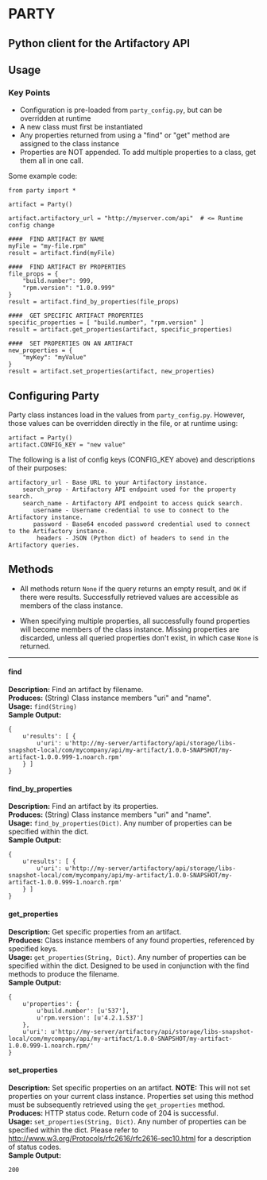 PARTY
=====
Python client for the Artifactory API
----
## Usage

### Key Points
* Configuration is pre-loaded from ```party_config.py```, but can be overridden at runtime
* A new class must first be instantiated
* Any properties returned from using a "find" or "get" method are assigned to the class instance
* Properties are NOT appended. To add multiple properties to a class, get them all in one call.

Some example code:

    from party import *

    artifact = Party()

    artifact.artifactory_url = "http://myserver.com/api"  # <= Runtime config change

    ####  FIND ARTIFACT BY NAME
    myFile = "my-file.rpm"
    result = artifact.find(myFile)

    ####  FIND ARTIFACT BY PROPERTIES
    file_props = {
        "build.number": 999,
        "rpm.version": "1.0.0.999"
    }
    result = artifact.find_by_properties(file_props)

    ####  GET SPECIFIC ARTIFACT PROPERTIES
    specific_properties = [ "build.number", "rpm.version" ]
    result = artifact.get_properties(artifact, specific_properties)    

    ####  SET PROPERTIES ON AN ARTIFACT
    new_properties = {
        "myKey": "myValue"
    }
    result = artifact.set_properties(artifact, new_properties)

## Configuring Party

Party class instances load in the values from ```party_config.py```. However, those values can be overridden directly in the file, or at runtime using:

    artifact = Party()
    artifact.CONFIG_KEY = "new value"

The following is a list of config keys (CONFIG_KEY above) and descriptions of their purposes:
    
    artifactory_url - Base URL to your Artifactory instance.
        search_prop - Artifactory API endpoint used for the property search.
        search_name - Artifactory API endpoint to access quick search.
           username - Username credential to use to connect to the Artifactory instance.
           password - Base64 encoded password credential used to connect to the Artifactory instance.
            headers - JSON (Python dict) of headers to send in the Artifactory queries. 

## Methods

* All methods return ```None``` if the query returns an empty result, and ``OK`` if there were results. Successfully retrieved values are accessible as members of the class instance. 

* When specifying multiple properties, all successfully found properties will become members of the class instance. Missing properties are discarded, unless all queried properties don't exist, in which case ```None``` is returned.

----

#### find
**Description:** Find an artifact by filename.<br/>
**Produces:** (String) Class instance members "uri" and "name".<br/>
**Usage:** ```find(String)```<br/>
**Sample Output:**<br/>
    
    {
        u'results': [ {
            u'uri': u'http://my-server/artifactory/api/storage/libs-snapshot-local/com/mycompany/api/my-artifact/1.0.0-SNAPSHOT/my-artifact-1.0.0.999-1.noarch.rpm'
        } ]
    }

#### find_by_properties
**Description:** Find an artifact by its properties.<br/>
**Produces:** (String) Class instance members "uri" and "name".<br/>
**Usage:** ```find_by_properties(Dict)```. Any number of properties can be specified within the dict.<br/>
**Sample Output:**

    {
        u'results': [ {
            u'uri': u'http://my-server/artifactory/api/storage/libs-snapshot-local/com/mycompany/api/my-artifact/1.0.0-SNAPSHOT/my-artifact-1.0.0.999-1.noarch.rpm'
        } ]
    }

#### get_properties
**Description:** Get specific properties from an artifact. <br/>
**Produces:** Class instance members of any found properties, referenced by specified keys.<br/>
**Usage:** ```get_properties(String, Dict)```. Any number of properties can be specified within the dict. Designed to be used in conjunction with the find methods to produce the filename.<br/>
**Sample Output:**

    {
        u'properties': { 
            u'build.number': [u'537'], 
            u'rpm.version': [u'4.2.1.537']
        }, 
        u'uri': u'http://my-server/artifactory/api/storage/libs-snapshot-local/com/mycompany/api/my-artifact/1.0.0-SNAPSHOT/my-artifact-1.0.0.999-1.noarch.rpm/'
    }

#### set_properties
**Description:** Set specific properties on an artifact. **NOTE:** This will not set properties on your current class instance. Properties set using this method must be subsequently retrieved using the ```get_properties``` method.<br/>
**Produces:** HTTP status code. Return code of 204 is successful.<br/>
**Usage:** ```set_properties(String, Dict)```. Any number of properties can be specified within the dict. Please refer to http://www.w3.org/Protocols/rfc2616/rfc2616-sec10.html for a description of status codes.<br/>
**Sample Output:**

    200

